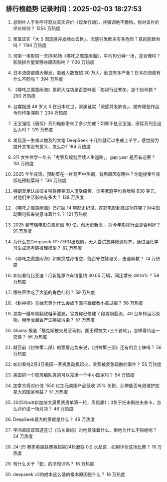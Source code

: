 
## 排行榜趋势 记录时间：2025-02-03 18:27:53
  
  1. 总制片人于冬呼吁观众真实评价《蛟龙行动》，并强调绝不撤档，你对该片的评价如何？ 1254 万热度
    
  2. 家属证实「大 S 因流感并发肺炎去世」，流感引发肺炎有多危险？真的能致命吗？ 1194 万热度
    
  3. 河南一电影院一天排88场《哪吒之魔童闹海》，平均10分钟一场，这合理吗？影院排片量受哪些原因影响？ 1136 万热度
    
  4. 日本流感疫情大爆发，患者人数首超 30 万人，到底有多严重？日本的流感有什么不同吗？ 394 万热度
    
  5. 《哪吒之魔童闹海》票房大成功是否意味着「影视行业寒冬」是个伪命题？ 290 万热度
    
  6. 台媒报道 48 岁大 S 在日本过世，家属证实「流感并发肺炎」，她有哪些作品令你印象深刻？ 234 万热度
    
  7. 王宝强给《唐探》系列电影带来了多少加成？如果不是王宝强，唐探系列会这么火吗？ 179 万热度
    
  8. 发现我一生难以触及的文笔 DeepSeek 十几秒就可以生成上千字，感觉努力提升文笔没有意义，怎么办? 164 万热度
    
  9. 211 女生休学一年去「考察及规划后续人生道路」，gap year 是否有必要？ 151 万热度
    
  10. 2025 年年夜饭，预制菜在一片骂声中热销，背后原因有哪些？你能接受年夜饭吃预制菜吗？ 136 万热度
    
  11. 特朗普承认加征关税将使美国人遭受痛苦，全美家庭平均将增税 830 美元，对他们生活影响有多大？ 128 万热度
    
  12. 《哪吒之魔童闹海》已打破 14 项影史纪录，这部电影到底成功在哪？对中国动画电影来说意味着什么？ 121 万热度
    
  13. 2025 春节档电影总票房破 80 亿，创历史新高 ，对今年影视行业是否利好？ 91 万热度
    
  14. 为什么在Deepseek-R1-ZERO出现前，无人尝试放弃微调对齐，通过强化学习生成思考链推理模型？ 82 万热度
    
  15. 《哪吒之魔童闹海》如果换成孙悟空，能否守住陈塘关，击退阐教？ 74 万热度
    
  16. 如何看待比亚迪 1 月新能源汽车销量约 30.05 万辆，同比增长 49.16%？ 59 万热度
    
  17. 哪些声优吃了大量的角色红利？ 59 万热度
    
  18. 《封神榜》元始天尊为什么会放下面子跟截教小辈过招？ 58 万热度
    
  19. 湖南一罐车侧翻致粗苯泄漏，官方称已修建 7 段堤坝截流，40 台车转运污染物，粗苯泄漏会产生哪些污染？ 57 万热度
    
  20. Shams 报道「福克斯被交易至马刺，国王得拉文+三个首轮」，怎样看待这一交易？ 56 万热度
    
  21. 就目前《封神第二部》的票房走势来说，《封神第三部》还有机会上映吗？ 56 万热度
    
  22. 如何看待2月3日美国一客机发动机起火，乘客被紧急疏散的事件？ 55 万热度
    
  23. 美国的一个航母编队真的可以完爆一个中小国家吗？ 54 万热度
    
  24. 加拿大将对价值 1550 亿加元美国产品征收 25% 关税，此举能否有效维护加拿大的国家利益？ 51 万热度
    
  25. 2025年wtt新加坡大满贯赛男单第一轮，周启豪1：3负于托米斯拉夫普卡，怎么评价这一场对决？ 48 万热度
    
  26. DeepSeek最大的贡献是什么？ 46 万热度
    
  27. 李鸿章应该知道签订《马关条约》对他意味着什么，但他为什么不拒绝呢？ 24 万热度
    
  28. 24-25 赛季英超联赛英超第24轮曼联 0:2 水晶宫，如何评价这场比赛？ 16 万热度
    
  29. 有什么关于「蛇」的冷知识吗？ 16 万热度
    
  30. deepseek v3的成本这么低的根本原因是什么？ 16 万热度
    